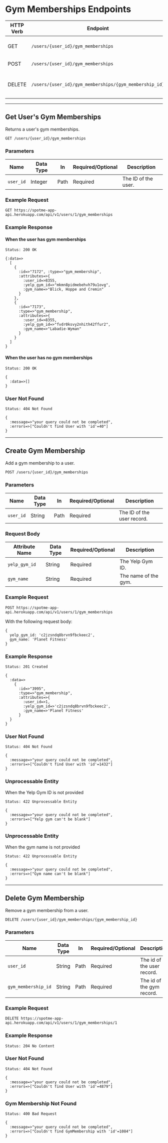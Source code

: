 # Gym Memberships Endpoints

HTTP Verb | Endpoint                   | Description                | Link
----------|----------------------------|----------------------------|---------------------------
GET       | `/users/{user_id}/gym_memberships` | Get a user's gym memberships.     | [Link](#get-users-gym-memberships)
POST      | `/users/{user_id}/gym_memberships` | Create Gym Membership     | [Link](#create-gym-membership)
DELETE    | `/users/{user_id}/gym_memberships/{gym_membership_id}` | Remove a gym membership from a user.     | [Link](#delete-gym-membership)

---

## Get User's Gym Memberships

Returns a user's gym memberships.

```
GET /users/{user_id}/gym_memberships
```


### Parameters

Name       | Data Type    | In    | Required/Optional | Description
-----------|--------------|-------|-------------------|------------
`user_id`  | Integer      | Path  | Required          | The ID of the user.

### Example Request

```
GET https://spotme-app-api.herokuapp.com/api/v1/users/1/gym_memberships
```

### Example Response

#### When the user has gym memberships

```
Status: 200 OK
```

```
{:data=>
  [
    {
      :id=>"7172", :type=>"gym_membership",
      :attributes=>{
        :user_id=>8355,
        :yelp_gym_id=>"mkmn8pidmebehvh79u1ovg",
        :gym_name=>"Blick, Hoppe and Cremin"
      }
    },
    {
      :id=>"7173",
      :type=>"gym_membership",
      :attributes=>{
        :user_id=>8355,
        :yelp_gym_id=>"fvdr0ksvy2nhith42ffur2",
        :gym_name=>"Labadie-Wyman"
      }
    }
  ]
}
```

#### When the user has no gym memberships

```
Status: 200 OK
```

```
{
  :data=>[]
}
```

### User Not Found

```
Status: 404 Not Found
```

```
{
  :message=>"your query could not be completed",
  :errors=>["Couldn't find User with 'id'=40"]
}
```

---

## Create Gym Membership

Add a gym membership to a user.

```
POST /users/{user_id}/gym_memberships
```

### Parameters

Name       | Data Type    | In       | Required/Optional | Description
-----------|--------------|----------|-------------------|------------
`user_id`  | String       | Path     | Required          | The ID of the user record.

### Request Body

Attribute Name | Data Type | Required/Optional | Description
---------------|-----------|-------------------|------------
`yelp_gym_id`  | String    | Required          | The Yelp Gym ID.
`gym_name`     | String    | Required          | The name of the gym.

### Example Request

```
POST https://spotme-app-api.herokuapp.com/api/v1/users/1/gym_memberships
```

With the following request body:

```
{
  yelp_gym_id: 'c2jzsndq8brvn9fbckeec2',
  gym_name: 'Planet Fitness'
}
```

### Example Response

```
Status: 201 Created
```

```
{
  :data=>
    {
      :id=>"3995",
      :type=>"gym_membership",
      :attributes=>{
        :user_id=>1,
        :yelp_gym_id=>'c2jzsndq8brvn9fbckeec2',
        :gym_name=>'Planet Fitness'
      }
  }
}
```

### User Not Found

```
Status: 404 Not Found
```

```
{
  :message=>"your query could not be completed",
  :errors=>["Couldn't find User with 'id'=1432"]
}
```

### Unprocessable Entity

When the Yelp Gym ID is not provided

```
Status: 422 Unprocessable Entity
```

```
{
  :message=>"your query could not be completed",
  :errors=>["Yelp gym can't be blank"]
}
```

### Unprocessable Entity

When the gym name is not provided

```
Status: 422 Unprocessable Entity
```

```
{
  :message=>"your query could not be completed",
  :errors=>["Gym name can't be blank"]
}
```

---

## Delete Gym Membership

Remove a gym membership from a user.

```
DELETE /users/{user_id}/gym_memberships/{gym_membership_id}
```

### Parameters

Name       | Data Type    | In    | Required/Optional | Description
-----------|--------------|-------|-------------------|------------
`user_id` | String | Path | Required | The id of the user record.
`gym_membership_id` | String | Path | Required | The id of the gym record.

### Example Request

```
DELETE https://spotme-app-api.herokuapp.com/api/v1/users/1/gym_memberships/1
```

### Example Response

```
Status: 204 No Content

```

### User Not Found

```
Status: 404 Not Found
```

```
{
  :message=>"your query could not be completed",
  :errors=>["Couldn't find User with 'id'=4879"]
}
```

### Gym Membership Not Found

```
Status: 400 Bad Request
```

```
{
  :message=>"your query could not be completed",
  :errors=>["Couldn't find GymMembership with 'id'=1084"]
}
```
